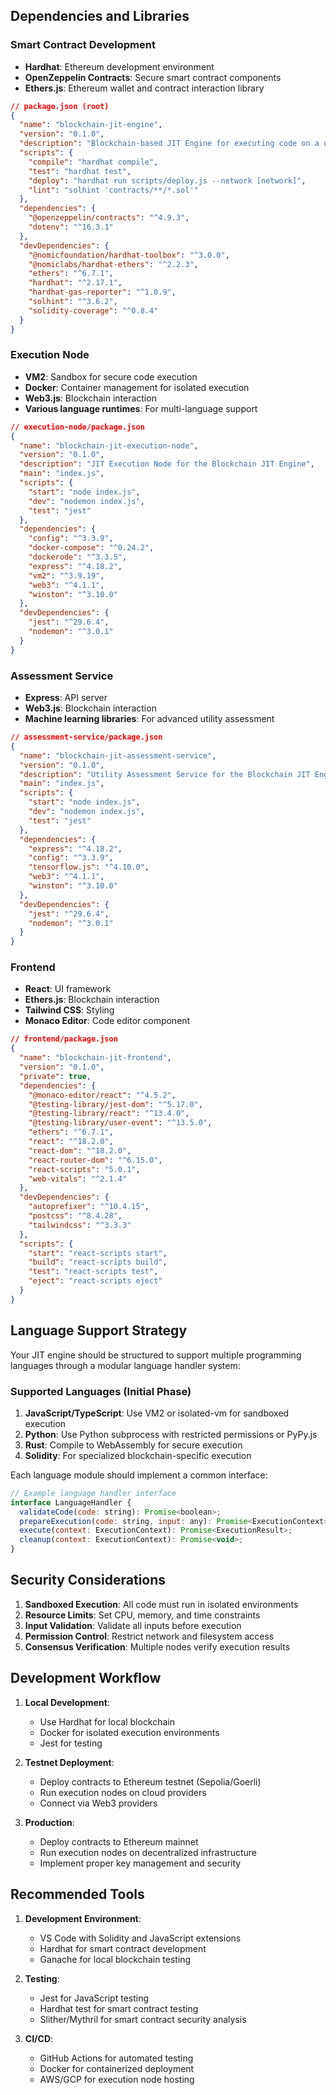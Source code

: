 
## Dependencies and Libraries

### Smart Contract Development
- **Hardhat**: Ethereum development environment
- **OpenZeppelin Contracts**: Secure smart contract components
- **Ethers.js**: Ethereum wallet and contract interaction library

```json
// package.json (root)
{
  "name": "blockchain-jit-engine",
  "version": "0.1.0",
  "description": "Blockchain-based JIT Engine for executing code on a decentralized network",
  "scripts": {
    "compile": "hardhat compile",
    "test": "hardhat test",
    "deploy": "hardhat run scripts/deploy.js --network [network]",
    "lint": "solhint 'contracts/**/*.sol'"
  },
  "dependencies": {
    "@openzeppelin/contracts": "^4.9.3",
    "dotenv": "^16.3.1"
  },
  "devDependencies": {
    "@nomicfoundation/hardhat-toolbox": "^3.0.0",
    "@nomiclabs/hardhat-ethers": "^2.2.3",
    "ethers": "^6.7.1",
    "hardhat": "^2.17.1",
    "hardhat-gas-reporter": "^1.0.9",
    "solhint": "^3.6.2",
    "solidity-coverage": "^0.8.4"
  }
}
```

### Execution Node
- **VM2**: Sandbox for secure code execution
- **Docker**: Container management for isolated execution
- **Web3.js**: Blockchain interaction 
- **Various language runtimes**: For multi-language support

```json
// execution-node/package.json
{
  "name": "blockchain-jit-execution-node",
  "version": "0.1.0",
  "description": "JIT Execution Node for the Blockchain JIT Engine",
  "main": "index.js",
  "scripts": {
    "start": "node index.js",
    "dev": "nodemon index.js",
    "test": "jest"
  },
  "dependencies": {
    "config": "^3.3.9",
    "docker-compose": "^0.24.2",
    "dockerode": "^3.3.5",
    "express": "^4.18.2",
    "vm2": "^3.9.19",
    "web3": "^4.1.1",
    "winston": "^3.10.0"
  },
  "devDependencies": {
    "jest": "^29.6.4",
    "nodemon": "^3.0.1"
  }
}
```

### Assessment Service
- **Express**: API server
- **Web3.js**: Blockchain interaction
- **Machine learning libraries**: For advanced utility assessment

```json
// assessment-service/package.json
{
  "name": "blockchain-jit-assessment-service",
  "version": "0.1.0",
  "description": "Utility Assessment Service for the Blockchain JIT Engine",
  "main": "index.js",
  "scripts": {
    "start": "node index.js",
    "dev": "nodemon index.js",
    "test": "jest"
  },
  "dependencies": {
    "express": "^4.18.2",
    "config": "^3.3.9",
    "tensorflow.js": "^4.10.0",
    "web3": "^4.1.1",
    "winston": "^3.10.0"
  },
  "devDependencies": {
    "jest": "^29.6.4",
    "nodemon": "^3.0.1"
  }
}
```

### Frontend
- **React**: UI framework
- **Ethers.js**: Blockchain interaction
- **Tailwind CSS**: Styling
- **Monaco Editor**: Code editor component

```json
// frontend/package.json
{
  "name": "blockchain-jit-frontend",
  "version": "0.1.0",
  "private": true,
  "dependencies": {
    "@monaco-editor/react": "^4.5.2",
    "@testing-library/jest-dom": "^5.17.0",
    "@testing-library/react": "^13.4.0",
    "@testing-library/user-event": "^13.5.0",
    "ethers": "^6.7.1",
    "react": "^18.2.0",
    "react-dom": "^18.2.0",
    "react-router-dom": "^6.15.0",
    "react-scripts": "5.0.1",
    "web-vitals": "^2.1.4"
  },
  "devDependencies": {
    "autoprefixer": "^10.4.15",
    "postcss": "^8.4.28",
    "tailwindcss": "^3.3.3"
  },
  "scripts": {
    "start": "react-scripts start",
    "build": "react-scripts build",
    "test": "react-scripts test",
    "eject": "react-scripts eject"
  }
}
```

## Language Support Strategy

Your JIT engine should be structured to support multiple programming languages through a modular language handler system:

### Supported Languages (Initial Phase)
1. **JavaScript/TypeScript**: Use VM2 or isolated-vm for sandboxed execution
2. **Python**: Use Python subprocess with restricted permissions or PyPy.js
3. **Rust**: Compile to WebAssembly for secure execution
4. **Solidity**: For specialized blockchain-specific execution

Each language module should implement a common interface:

```javascript
// Example language handler interface
interface LanguageHandler {
  validateCode(code: string): Promise<boolean>;
  prepareExecution(code: string, input: any): Promise<ExecutionContext>;
  execute(context: ExecutionContext): Promise<ExecutionResult>;
  cleanup(context: ExecutionContext): Promise<void>;
}
```

## Security Considerations

1. **Sandboxed Execution**: All code must run in isolated environments
2. **Resource Limits**: Set CPU, memory, and time constraints
3. **Input Validation**: Validate all inputs before execution
4. **Permission Control**: Restrict network and filesystem access
5. **Consensus Verification**: Multiple nodes verify execution results

## Development Workflow

1. **Local Development**:
   - Use Hardhat for local blockchain
   - Docker for isolated execution environments
   - Jest for testing

2. **Testnet Deployment**:
   - Deploy contracts to Ethereum testnet (Sepolia/Goerli)
   - Run execution nodes on cloud providers
   - Connect via Web3 providers

3. **Production**:
   - Deploy contracts to Ethereum mainnet
   - Run execution nodes on decentralized infrastructure
   - Implement proper key management and security

## Recommended Tools

1. **Development Environment**:
   - VS Code with Solidity and JavaScript extensions
   - Hardhat for smart contract development
   - Ganache for local blockchain testing

2. **Testing**:
   - Jest for JavaScript testing
   - Hardhat test for smart contract testing
   - Slither/Mythril for smart contract security analysis

3. **CI/CD**:
   - GitHub Actions for automated testing
   - Docker for containerized deployment
   - AWS/GCP for execution node hosting